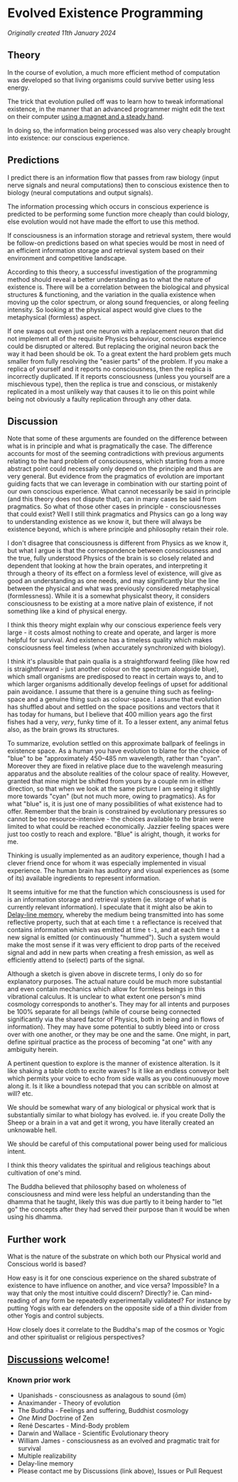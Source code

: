 # Evolved Existence Programming

*Originally created 11th January 2024*

## Theory

In the course of evolution, a much more efficient method of computation was developed so that living organisms could survive better using less energy.

The trick that evolution pulled off was to learn how to tweak informational existence, in the manner that an advanced programmer might edit the text on their computer [using a magnet and a steady hand](https://xkcd.com/378/).

In doing so, the information being processed was also very cheaply brought into existence: our conscious experience.

## Predictions

I predict there is an information flow that passes from raw biology (input nerve signals and neural computations) then to conscious existence then to biology (neural computations and output signals).

The information processing which occurs in conscious experience is predicted to be performing some function more cheaply than could biology, else evolution would not have made the effort to use this method.

If consciousness is an information storage and retrieval system, there would be follow-on predictions based on what species would be most in need of an efficient information storage and retrieval system based on their environment and competitive landscape.

According to this theory, a successful investigation of the programming method should reveal a better understanding as to what the nature of existence is. There will be a correlation between the biological and physical structures & functioning, and the variation in the qualia existence when moving up the color spectrum, or along sound frequencies, or along feeling intensity. So looking at the physical aspect would give clues to the metaphysical (formless) aspect.

If one swaps out even just one neuron with a replacement neuron that did not implement all of the requisite Physics behaviour, conscious experience could be disrupted or altered. But replacing the original neuron back the way it had been should be ok. To a great extent the hard problem gets much smaller from fully resolving the "easier parts" of the problem. If you make a replica of yourself and it reports no consciousness, then the replica is incorrectly duplicated. If it reports consciousness (unless you yourself are a mischievous type), then the replica is true and conscious, or mistakenly replicated in a most unlikely way that causes it to lie on this point while being not obviously a faulty replication through any other data.

## Discussion

Note that some of these arguments are founded on the difference between what is in principle and what is pragmatically the case. The difference accounts for most of the seeming contradictions with previous arguments relating to the hard problem of consciousness, which starting from a more abstract point could necessaily only depend on the principle and thus are very general. But evidence from the pragmatics of evolution are important guiding facts that we can leverage in combination with our starting point of our own conscious experience. What cannot necessarily be said in principle (and this theory does not dispute that), can in many cases be said from pragmatics. So what of those other cases in principle - consciousnesses that could exist? Well I still think pragmatics and Physics can go a long way to understanding existence as we know it, but there will always be existence beyond, which is where principle and philosophy retain their role.

I don't disagree that consciousness is different from Physics as we know it, but what I argue is that the correspondence between consciousness and the true, fully understood Physics of the brain is so closely related and dependent that looking at how the brain operates, and interpreting it through a theory of its effect on a formless level of existence, will give as good an understanding as one needs, and may significantly blur the line between the physical and what was previously considered metaphysical (formlessness). While it is a somewhat physicalst theory, it considers consciousness to be existing at a more native plain of existence, if not something like a kind of physical energy.

I think this theory might explain why our conscious experience feels very large - it costs almost nothing to create and operate, and larger is more helpful for survival. And existence has a timeless quality which makes consciousness feel timeless (when accurately synchronized with biology).

I think it's plausible that pain qualia is a straightforward feeling (like how red is straightforward - just another colour on the spectrum alongside blue), which small organisms are predisposed to react in certain ways to, and to which larger organisms additionally develop feelings of upset for additional pain avoidance. I assume that there is a genuine thing such as feeling-space and a genuine thing such as colour-space. I assume that evolution has shuffled about and settled on the space positions and vectors that it has today for humans, but I believe that 400 million years ago the first fishes had a very, *very*, funky time of it. To a lesser extent, any animal fetus also, as the brain grows its structures.

To summarize, evolution settled on this approximate ballpark of feelings in existence space. As a human you have evolution to blame for the choice of "blue" to be "approximately 450–485 nm wavelength, rather than "cyan". Moreover they are fixed in relative place due to the wavelengh measuring apparatus and the absolute realities of the colour space of reality. However, granted that mine might be shifted from yours by a couple nm in either direction, so that when we look at the same picture I am seeing it slightly more towards "cyan" (but not much more, owing to pragmatics). As for what "blue" is, it is just one of many possibilities of what existence had to offer. Remember that the brain is constrained by evolutionary pressures so cannot be too resource-intensive - the choices available to the brain were limited to what could be reached economically. Jazzier feeling spaces were just too costly to reach and explore. "Blue" is alright, though, it works for me.

Thinking is usually implemented as an auditory experience, though I had a clever friend once for whom it was especially implemented in visual experience. The human brain has auditory and visual experiences as (some of its) available ingredients to represent information.

It seems intuitive for me that the function which consciousness is used for is an information storage and retrieval system (ie. storage of what is currently relevant information). I speculate that it might also be akin to [Delay-line memory](https://en.wikipedia.org/wiki/Delay-line_memory), whereby the medium being transmitted into has some reflective property, such that at each time `t` a reflectance is received that contains information which was emitted at time `t-1`, and at each time `t` a new signal is emitted (or continuously "hummed"). Such a system would make the most sense if it was very efficient to drop parts of the received signal and add in new parts when creating a fresh emission, as well as efficiently attend to (select) parts of the signal.

Although a sketch is given above in discrete terms, I only do so for explanatory purposes. The actual nature could be much more substantial and even contain mechanics which allow for formless beings in this vibrational calculus. It is unclear to what extent one person's mind cosmology corresponds to another's. They may for all intents and purposes be 100% separate for all beings (while of course being connected significantly via the shared factor of Physics, both in being and in flows of information). They may have some potential to subtly bleed into or cross over with one another, or they may be one and the same. One might, in part, define spiritual practice as the process of becoming "at one" with any ambiguity herein.

A pertinent question to explore is the manner of existence alteration. Is it like shaking a table cloth to excite waves? Is it like an endless conveyor belt which permits your voice to echo from side walls as you continuously move along it. Is it like a boundless notepad that you can scribble on almost at will? etc.

We should be somewhat wary of any biological or physical work that is substantially similar to what biology has evolved. ie. if you create Dolly the Sheep or a brain in a vat and get it wrong, you have literally created an unknowable hell.

We should be careful of this computational power being used for malicious intent.

I think this theory validates the spiritual and religious teachings about cultivation of one's mind.

The Buddha believed that philosophy based on wholeness of consciousness and mind were less helpful an understanding than the dhamma that he taught, likely this was due partly to it being harder to "let go" the concepts after they had served their purpose than it would be when using his dhamma.

## Further work

What is the nature of the substrate on which both our Physical world and Conscious world is based?

How easy is it for one conscious experience on the shared substrate of existence to have influence on another, and vice versa? Impossible? In a way that only the most intuitive could discern? Directly? ie. Can mind-reading of any form be repeatedly experimentally validated? For instance by putting Yogis with ear defenders on the opposite side of a thin divider from other Yogis and control subjects.

How closely does it correlate to the Buddha's map of the cosmos or Yogic and other spiritualist or religious perspectives?

## [Discussions](https://github.com/aliclark/the_wooden_sword/discussions) welcome!

### Known prior work
- Upanishads - consciousness as analagous to sound (ōm)
- Anaximander - Theory of evolution
- The Buddha - Feelings and suffering, Buddhist cosmology
- *One Mind* Doctrine of Zen
- René Descartes - Mind-Body problem
- Darwin and Wallace - Scientific Evolutionary theory
- William James - consciousness as an evolved and pragmatic trait for survival
- Multiple realizability
- Delay-line memory
- Please contact me by Discussions (link above), Issues or Pull Request
